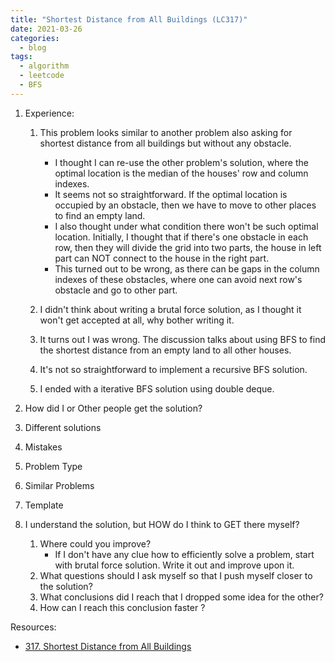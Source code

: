 ```yaml
---
title: "Shortest Distance from All Buildings (LC317)"
date: 2021-03-26
categories:
  - blog
tags:
  - algorithm
  - leetcode
  - BFS
---
```


1. Experience:
    1. This problem looks similar to another problem also asking for shortest distance from all buildings but without any obstacle. 
        * I thought I can re-use the other problem's solution, where the optimal location is the median of the houses' row and column indexes. 
        * It seems not so straightforward. If the optimal location is occupied by an obstacle, then we have to move to other places to find an empty land.
        * I also thought under what condition there won't be such optimal location. Initially, I thought that if there's one obstacle in each row, then they will divide the grid into two parts, the house in left part can NOT connect to the house in the right part. 
        * This turned out to be wrong, as there can be gaps in the column indexes of these obstacles, where one can avoid next row's obstacle and go to other part.

    2. I didn't think about writing a brutal force solution, as I thought it won't get accepted at all, why bother writing it. 
    3. It turns out I was wrong. The discussion talks about using BFS to find the shortest distance from an empty land to all other houses. 
    4. It's not so straightforward to implement a recursive BFS solution.
    5. I ended with a iterative BFS solution using double deque.
    

2. How did I or Other people get the solution? 


3. Different solutions


4. Mistakes

5. Problem Type
    
6. Similar Problems

7. Template

8. I understand the solution, but HOW do I think to GET there myself?
    1. Where could you improve?
        * If I don't have any clue how to efficiently solve a problem, start with brutal force solution. Write it out and improve upon it.
    2. What questions should I ask myself so that I push myself closer to the solution? 
    3. What conclusions did I reach that I dropped some idea for the other?
    4. How can I reach this conclusion faster ?
    



Resources:
* [317. Shortest Distance from All Buildings][LeetCode Link]


[LeetCode Link]: https://leetcode.com/problems/shortest-distance-from-all-buildings/